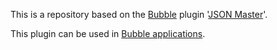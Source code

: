This is a repository based on the [Bubble](https://bubble.io) plugin '[JSON Master](https://bubble.io/plugin/json-master-1655245999591x559002080607731700)'.

 This plugin can be used in [Bubble applications](https://bubble.io).
